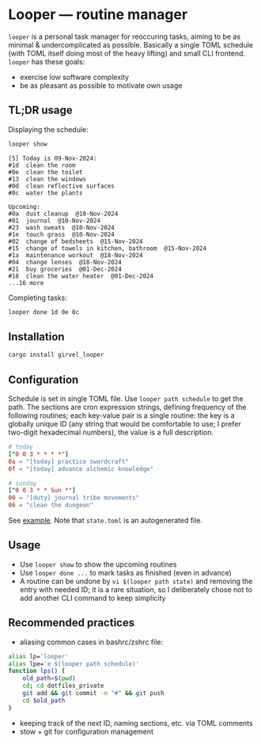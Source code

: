 # Looper — routine manager

`looper` is a personal task manager for reoccuring tasks, aiming to be as minimal & undercomplicated as possible. Basically a single TOML schedule (with TOML itself doing most of the heavy lifting) and small CLI frontend. `looper` has these goals:

- exercise low software complexity
- be as pleasant as possible to motivate own usage

## TL;DR usage

Displaying the schedule:

```bash
looper show
```

```
[5] Today is 09-Nov-2024:
#1d  clean the room
#0e  clean the toilet
#13  clean the windows
#0d  clean reflective surfaces
#0c  water the plants

Upcoming:
#0a  dust cleanup  @10-Nov-2024
#01  journal  @10-Nov-2024
#23  wash sweats  @10-Nov-2024
#1e  touch grass  @10-Nov-2024
#02  change of bedsheets  @15-Nov-2024
#15  change of towels in kitchen, bathroom  @15-Nov-2024
#1a  maintenance workout  @18-Nov-2024
#04  change lenses  @18-Nov-2024
#21  buy groceries  @01-Dec-2024
#18  clean the water heater  @01-Dec-2024
...16 more
```

Completing tasks:

```bash
looper done 1d 0e 0c
```

## Installation

```bash
cargo install girvel_looper
```

## Configuration

Schedule is set in single TOML file. Use `looper path schedule` to get the path. The sections are cron expression strings, defining frequency of the following routines; each key-value pair is a single routine: the key is a globally unique ID (any string that would be comfortable to use; I prefer two-digit hexadecimal numbers), the value is a full description.

```toml
# today
["0 0 3 * * * *"]
0a = "[today] practice swordcraft"
0f = "[today] advance alchemic knowledge"

# sunday
["0 0 3 * * Sun *"]
00 = "[duty] journal tribe movements"
06 = "clean the dungeon"
```

See [example](/example). Note that `state.toml` is an autogenerated file.

## Usage

- Use `looper show` to show the upcoming routines
- Use `looper done ...` to mark tasks as finished (even in advance)
- A routine can be undone by `vi $(looper path state)` and removing the entry with needed ID; it is a rare situation, so I deliberately chose not to add another CLI command to keep simplicity

## Recommended practices

- aliasing common cases in bashrc/zshrc file:

```bash
alias lp='looper'
alias lpe='e $(looper path schedule)'
function lps() {
    old_path=$(pwd)
    cd; cd dotfiles_private
    git add && git commit -m "#" && git push
    cd $old_path
}
```

- keeping track of the next ID, naming sections, etc. via TOML comments
- stow + git for configuration management

